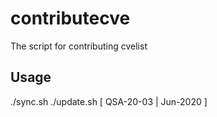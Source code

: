 # contributecve
The script for contributing cvelist

## Usage
./sync.sh
./update.sh [ QSA-20-03 | Jun-2020 ]
